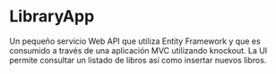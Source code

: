 # LibraryApp
Un pequeño servicio Web API que utiliza Entity Framework y que es consumido a través de una aplicación MVC utilizando knockout.
La UI permite consultar un listado de libros así como insertar nuevos libros.
